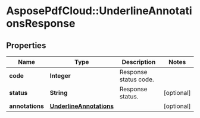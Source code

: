 ﻿# AsposePdfCloud::UnderlineAnnotationsResponse


## Properties
Name | Type | Description | Notes
------------ | ------------- | ------------- | -------------
**code** | **Integer** | Response status code. | 
**status** | **String** | Response status. | [optional] 
**annotations** | [**UnderlineAnnotations**](UnderlineAnnotations.md) |  | [optional] 



